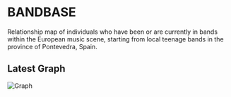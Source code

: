 # BANDBASE
Relationship map of individuals who have been or are currently in bands within the European music scene, starting from local teenage bands in the province of Pontevedra, Spain.

## Latest Graph
![Graph](./img/db_schema.pontevedra.png)
